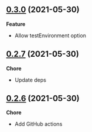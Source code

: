 ## [0.3.0](https://github.com/helloitsjoe/jest-simple-config/releases/tag/v0.3.0) (2021-05-30)

**Feature**

- Allow testEnvironment option

## [0.2.7](https://github.com/helloitsjoe/jest-simple-config/releases/tag/v0.2.7) (2021-05-30)

**Chore**

- Update deps

## [0.2.6](https://github.com/helloitsjoe/jest-simple-config/releases/tag/v0.2.6) (2021-05-30)

**Chore**

- Add GitHub actions
